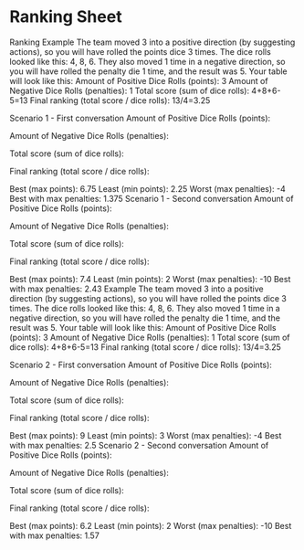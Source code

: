 Ranking Sheet
=============

Ranking
Example
The team moved 3 into a positive direction (by suggesting actions), so you will have rolled the points dice 3 times. The dice rolls looked like this: 4, 8, 6.
They also moved 1 time in a negative direction, so you will have rolled the penalty die 1 time, and the result was 5.
Your table will look like this:
Amount of Positive Dice Rolls (points):
3
Amount of Negative Dice Rolls (penalties):
1
Total score (sum of dice rolls): 
4+8+6-5=13
Final ranking (total score / dice rolls):
13/4=3.25


Scenario 1 - First conversation
Amount of Positive Dice Rolls (points):


Amount of Negative Dice Rolls (penalties):


Total score (sum of dice rolls): 


Final ranking (total score / dice rolls):


Best (max points): 6.75
Least (min points): 2.25
Worst (max penalties): -4
Best with max penalties: 1.375
Scenario 1 - Second conversation
Amount of Positive Dice Rolls (points):


Amount of Negative Dice Rolls (penalties):


Total score (sum of dice rolls): 


Final ranking (total score / dice rolls):


Best (max points): 7.4
Least (min points): 2
Worst (max penalties): -10
Best with max penalties: 2.43
Example
The team moved 3 into a positive direction (by suggesting actions), so you will have rolled the points dice 3 times. The dice rolls looked like this: 4, 8, 6.
They also moved 1 time in a negative direction, so you will have rolled the penalty die 1 time, and the result was 5.
Your table will look like this:
Amount of Positive Dice Rolls (points):
3
Amount of Negative Dice Rolls (penalties):
1
Total score (sum of dice rolls): 
4+8+6-5=13
Final ranking (total score / dice rolls):
13/4=3.25


Scenario 2 - First conversation
Amount of Positive Dice Rolls (points):


Amount of Negative Dice Rolls (penalties):


Total score (sum of dice rolls): 


Final ranking (total score / dice rolls):


Best (max points): 9
Least (min points): 3
Worst (max penalties): -4
Best with max penalties: 2.5
Scenario 2 - Second conversation
Amount of Positive Dice Rolls (points):


Amount of Negative Dice Rolls (penalties):


Total score (sum of dice rolls): 


Final ranking (total score / dice rolls):


Best (max points): 6.2
Least (min points): 2
Worst (max penalties): -10
Best with max penalties: 1.57

